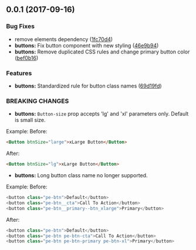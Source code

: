 <a name="0.0.1"></a>
## 0.0.1 (2017-09-16)


### Bug Fixes

* remove elements dependency ([1fc70d4](https://github.com/Pearson-Higher-Ed/ElementsSDK/commit/1fc70d4))
* **buttons:** Fix button component with new styling ([46e9b94](https://github.com/Pearson-Higher-Ed/ElementsSDK/commit/46e9b94))
* **buttons:** Remove duplicated CSS rules and change primary button color ([bef0b16](https://github.com/Pearson-Higher-Ed/ElementsSDK/commit/bef0b16))


### Features

* **buttons:** Standardized rule for button class names ([69d19fd](https://github.com/Pearson-Higher-Ed/ElementsSDK/commit/69d19fd))


### BREAKING CHANGES

* **buttons:** `Button-size` prop accepts 'lg' and 'xl' parameters only. Default is small size.

Example: Before:

```html
<Button btnSize="large">xLarge Button</Button>
```

After:

```html
<Button btnSize="lg">xLarge Button</Button>
```
* **buttons:** Long button class name no longer supported.

Example: Before:
```js
<button class="pe-btn">Default</button>
<button class="pe-btn__cta">Call To Action</button>
<button class="pe-btn__primary--btn_xlarge">Primary</button>
```

After:

```js
<button class="pe-btn">Default</button>
<button class="pe-btn pe-btn-cta">Call To Action</button>
<button class="pe-btn pe-btn-primary pe-btn-xl">Primary</button>
```



